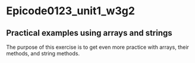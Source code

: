 # Epicode0123_unit1_w3g2
<h2>Practical examples using arrays and strings</h2>
<p>The purpose of this exercise is to get even more practice with arrays, their methods, and string methods.</p>
